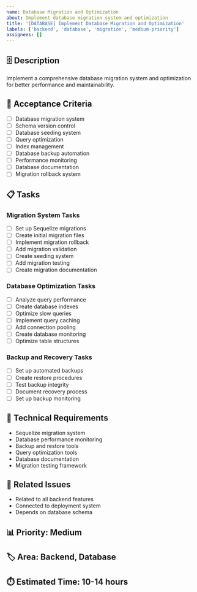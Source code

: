 ```yaml
---
name: Database Migration and Optimization
about: Implement database migration system and optimization
title: '[DATABASE] Implement Database Migration and Optimization'
labels: ['backend', 'database', 'migration', 'medium-priority']
assignees: []
---
```


## 🗄️ Description
Implement a comprehensive database migration system and optimization for better performance and maintainability.

## 🎯 Acceptance Criteria
- [ ] Database migration system
- [ ] Schema version control
- [ ] Database seeding system
- [ ] Query optimization
- [ ] Index management
- [ ] Database backup automation
- [ ] Performance monitoring
- [ ] Database documentation
- [ ] Migration rollback system

## 📋 Tasks

### Migration System Tasks
- [ ] Set up Sequelize migrations
- [ ] Create initial migration files
- [ ] Implement migration rollback
- [ ] Add migration validation
- [ ] Create seeding system
- [ ] Add migration testing
- [ ] Create migration documentation

### Database Optimization Tasks
- [ ] Analyze query performance
- [ ] Create database indexes
- [ ] Optimize slow queries
- [ ] Implement query caching
- [ ] Add connection pooling
- [ ] Create database monitoring
- [ ] Optimize table structures

### Backup and Recovery Tasks
- [ ] Set up automated backups
- [ ] Create restore procedures
- [ ] Test backup integrity
- [ ] Document recovery process
- [ ] Set up backup monitoring

## 🔧 Technical Requirements
- Sequelize migration system
- Database performance monitoring
- Backup and restore tools
- Query optimization tools
- Database documentation
- Migration testing framework

## 🔗 Related Issues
- Related to all backend features
- Connected to deployment system
- Depends on database schema

## 📊 Priority: Medium
## 🏷️ Area: Backend, Database
## ⏱️ Estimated Time: 10-14 hours